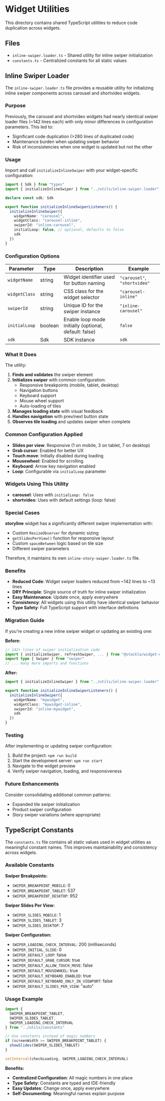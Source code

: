 # Widget Utilities

This directory contains shared TypeScript utilities to reduce code duplication across widgets.

## Files

- `inline-swiper.loader.ts` - Shared utility for inline swiper initialization
- `constants.ts` - Centralized constants for all static values

## Inline Swiper Loader

The `inline-swiper.loader.ts` file provides a reusable utility for initializing inline swiper components across carousel and shortvideo widgets.

### Purpose

Previously, the carousel and shortvideo widgets had nearly identical swiper loader files (~142 lines each) with only minor differences in configuration parameters. This led to:
- Significant code duplication (>280 lines of duplicated code)
- Maintenance burden when updating swiper behavior
- Risk of inconsistencies when one widget is updated but not the other

### Usage

Import and call `initializeInlineSwiper` with your widget-specific configuration:

```typescript
import { Sdk } from "types"
import { initializeInlineSwiper } from "../utils/inline-swiper.loader"

declare const sdk: Sdk

export function initializeInlineSwiperListeners() {
  initializeInlineSwiper({
    widgetName: "carousel",
    widgetClass: "carousel-inline",
    swiperId: "inline-carousel",
    initialLoop: false, // optional, defaults to false
    sdk
  })
}
```

### Configuration Options

| Parameter | Type | Description | Example |
|-----------|------|-------------|---------|
| `widgetName` | string | Widget identifier used for button naming | `"carousel"`, `"shortvideo"` |
| `widgetClass` | string | CSS class for the widget selector | `"carousel-inline"` |
| `swiperId` | string | Unique ID for the swiper instance | `"inline-carousel"` |
| `initialLoop` | boolean | Enable loop mode initially (optional, default: false) | `false` |
| `sdk` | Sdk | SDK instance | `sdk` |

### What It Does

The utility:
1. **Finds and validates** the swiper element
2. **Initializes swiper** with common configuration:
   - Responsive breakpoints (mobile, tablet, desktop)
   - Navigation buttons
   - Keyboard support
   - Mouse wheel support
   - Auto-loading of tiles
3. **Manages loading state** with visual feedback
4. **Handles navigation** with prev/next button state
5. **Observes tile loading** and updates swiper when complete

### Common Configuration Applied

- **Slides per view**: Responsive (1 on mobile, 3 on tablet, 7 on desktop)
- **Grab cursor**: Enabled for better UX
- **Touch move**: Initially disabled during loading
- **Mousewheel**: Enabled for scrolling
- **Keyboard**: Arrow key navigation enabled
- **Loop**: Configurable via `initialLoop` parameter

### Widgets Using This Utility

- **carousel**: Uses with `initialLoop: false`
- **shortvideo**: Uses with default settings (loop: false)

### Special Cases

**storyline** widget has a significantly different swiper implementation with:
- Custom `ResizeObserver` for dynamic sizing
- `getSlidesPerView()` function for responsive layout
- Custom `spaceBetween` logic based on tile size
- Different swiper parameters

Therefore, it maintains its own `inline-story-swiper.loader.ts` file.

### Benefits

- **Reduced Code**: Widget swiper loaders reduced from ~142 lines to ~13 lines
- **DRY Principle**: Single source of truth for inline swiper initialization
- **Easy Maintenance**: Update once, apply everywhere
- **Consistency**: All widgets using this utility have identical swiper behavior
- **Type Safety**: Full TypeScript support with interface definitions

### Migration Guide

If you're creating a new inline swiper widget or updating an existing one:

**Before:**
```typescript
// 142+ lines of swiper initialization code
import { initializeSwiper, refreshSwiper, ... } from "@stackla/widget-utils/extensions/swiper"
import type { Swiper } from "swiper"
// ... many more imports and functions
```

**After:**
```typescript
import { initializeInlineSwiper } from "../utils/inline-swiper.loader"

export function initializeInlineSwiperListeners() {
  initializeInlineSwiper({
    widgetName: "mywidget",
    widgetClass: "mywidget-inline",
    swiperId: "inline-mywidget",
    sdk
  })
}
```

### Testing

After implementing or updating swiper configuration:
1. Build the project: `npm run build`
2. Start the development server: `npm run start`
3. Navigate to the widget preview
4. Verify swiper navigation, loading, and responsiveness

### Future Enhancements

Consider consolidating additional common patterns:
- Expanded tile swiper initialization
- Product swiper configuration
- Story swiper variations (where appropriate)

## TypeScript Constants

The `constants.ts` file contains all static values used in widget utilities as meaningful constant names. This improves maintainability and consistency across widgets.

### Available Constants

**Swiper Breakpoints:**
- `SWIPER_BREAKPOINT_MOBILE`: 0
- `SWIPER_BREAKPOINT_TABLET`: 537
- `SWIPER_BREAKPOINT_DESKTOP`: 952

**Swiper Slides Per View:**
- `SWIPER_SLIDES_MOBILE`: 1
- `SWIPER_SLIDES_TABLET`: 3
- `SWIPER_SLIDES_DESKTOP`: 7

**Swiper Configuration:**
- `SWIPER_LOADING_CHECK_INTERVAL`: 200 (milliseconds)
- `SWIPER_INITIAL_SLIDE`: 0
- `SWIPER_DEFAULT_LOOP`: false
- `SWIPER_DEFAULT_GRAB_CURSOR`: true
- `SWIPER_DEFAULT_ALLOW_TOUCH_MOVE`: false
- `SWIPER_DEFAULT_MOUSEWHEEL`: true
- `SWIPER_DEFAULT_KEYBOARD_ENABLED`: true
- `SWIPER_DEFAULT_KEYBOARD_ONLY_IN_VIEWPORT`: false
- `SWIPER_DEFAULT_SLIDES_PER_VIEW`: "auto"

### Usage Example

```typescript
import {
  SWIPER_BREAKPOINT_TABLET,
  SWIPER_SLIDES_TABLET,
  SWIPER_LOADING_CHECK_INTERVAL
} from "../utils/constants"

// Use constants instead of magic numbers
if (screenWidth >= SWIPER_BREAKPOINT_TABLET) {
  showSlides(SWIPER_SLIDES_TABLET)
}

setInterval(checkLoading, SWIPER_LOADING_CHECK_INTERVAL)
```

**Benefits:**
- **Centralized Configuration**: All magic numbers in one place
- **Type Safety**: Constants are typed and IDE-friendly
- **Easy Updates**: Change once, apply everywhere
- **Self-Documenting**: Meaningful names explain purpose
